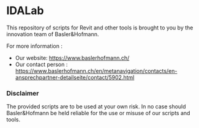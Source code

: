 # IDALab
This repository of scripts for Revit and other tools is brought to you by the innovation team of Basler&Hofmann.

For more information :
- Our website: https://www.baslerhofmann.ch/
- Our contact person : https://www.baslerhofmann.ch/en/metanavigation/contacts/en-ansprechpartner-detailseite/contact/5902.html

### Disclaimer
The provided scripts are to be used at your own risk. In no case should Basler&Hofmann be held reliable for the use or misuse of our scripts and tools.
